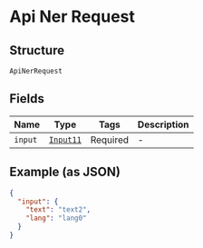 
# Api Ner Request

## Structure

`ApiNerRequest`

## Fields

| Name | Type | Tags | Description |
|  --- | --- | --- | --- |
| `input` | [`Input11`](../../doc/models/input-11.md) | Required | - |

## Example (as JSON)

```json
{
  "input": {
    "text": "text2",
    "lang": "lang0"
  }
}
```

